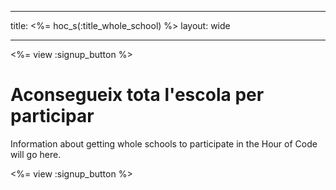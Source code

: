 * * *

title: <%= hoc_s(:title_whole_school) %> layout: wide

* * *

<%= view :signup_button %>

# Aconsegueix tota l'escola per participar

Information about getting whole schools to participate in the Hour of Code will go here.

<%= view :signup_button %>